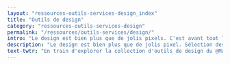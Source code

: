 ```yaml
---
layout: "ressources-outils-services-design_index"
title: "Outils de design"
category: "ressources-outils-services-design"
permalink: "/ressources/outils-services/design/"
intro: "Le design est bien plus que de jolis pixels. C'est avant tout la conception d'expériences utilisateur (UX), la recherche de solutions à des problématiques, des process de création, de collaboration, etc. Le designer doit s'entourer des bons outils pour faire face à tous ces challanges. Photoshop, Invision, Sketch et bien d'autres encore sont une précieuse aide 🎨."
description: "Le design est bien plus que de jolis pixel. Sélection des meilleurs outils pour designers et graphistes souhaitant optimiser leur process de création et de collaboration."
text-twtr: "En train d'explorer la collection d'outils de design du @MagDuWebdesign"
---
```

